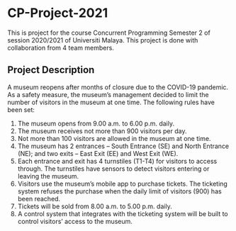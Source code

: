 # CP-Project-2021

This is project for the course Concurrent Programming Semester 2 of session 2020/2021 of Universiti Malaya.
This project is done with collaboration from 4 team members.

## Project Description

A museum reopens after months of closure due to the COVID-19 pandemic. 
As a safety measure, the museum’s management decided to limit the number of visitors in the museum at one time. 
The following rules have been set:

1.	The museum opens from 9.00 a.m. to 6.00 p.m. daily.
2.	The museum receives not more than 900 visitors per day.
3.	Not more than 100 visitors are allowed in the museum at one time.
4.	The museum has 2 entrances – South Entrance (SE) and North Entrance (NE); and two exits – East Exit (EE) and West Exit (WE).
5.	Each entrance and exit has 4 turnstiles (T1-T4) for visitors to access through. The turnstiles have sensors to detect visitors entering or leaving the museum.
6.	Visitors use the museum’s mobile app to purchase tickets. The ticketing system refuses the purchase when the daily limit of visitors (900) has been reached.
7.	Tickets will be sold from 8.00 a.m. to 5.00 p.m. daily.
8.	A control system that integrates with the ticketing system will be built to control visitors’ access to the museum.
